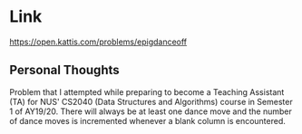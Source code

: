 # Link

https://open.kattis.com/problems/epigdanceoff

## Personal Thoughts

Problem that I attempted while preparing to become a Teaching Assistant (TA) for NUS' CS2040 (Data Structures and Algorithms) course in Semester 1 of AY19/20. There will always be at least one dance move and the number of dance moves is incremented whenever a blank column is encountered.

